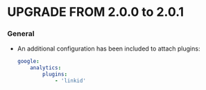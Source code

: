 UPGRADE FROM 2.0.0 to 2.0.1
===========================

### General

  * An additional configuration has been included to attach plugins:

    ```yaml
    google:
        analytics:
            plugins:
            	- 'linkid'
    ```
